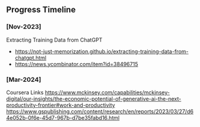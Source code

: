 ## Progress Timeline
### [Nov-2023]
Extracting Training Data from ChatGPT
- https://not-just-memorization.github.io/extracting-training-data-from-chatgpt.html
- https://news.ycombinator.com/item?id=38496715
  
### [Mar-2024]
Coursera Links
https://www.mckinsey.com/capabilities/mckinsey-digital/our-insights/the-economic-potential-of-generative-ai-the-next-productivity-frontier#work-and-productivity
https://www.gspublishing.com/content/research/en/reports/2023/03/27/d64e052b-0f6e-45d7-967b-d7be35fabd16.html
